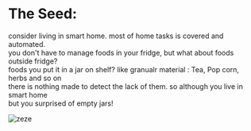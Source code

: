 # The Seed:
consider living in smart home. most of home tasks is covered and automated.</br>
you don't have to manage foods in your fridge, but what about foods outside fridge?</br>
foods you put it in a jar on shelf? like granualr material : Tea, Pop corn, herbs and so on </br>
there is nothing made to detect the lack of them. so although you live in smart home </br>
but you surprised of empty jars! </br>

![zeze](https://github.com/ahmed-kamal91/Snojar_smart_container/assets/91970695/36399103-c83a-44ab-996c-0732837ec224)
  
  
